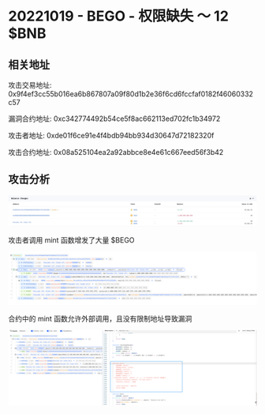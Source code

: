# 20221019 - BEGO - 权限缺失 ～ 12 $BNB

## 相关地址

攻击交易地址: 0x9f4ef3cc55b016ea6b867807a09f80d1b2e36f6cd6fccfaf0182f46060332c57

漏洞合约地址: 0xc342774492b54ce5f8ac662113ed702fc1b34972

攻击者地址: 0xde01f6ce91e4f4bdb94bb934d30647d72182320f

攻击合约地址: 0x08a525104ea2a92abbce8e4e61c667eed56f3b42

## 攻击分析

![image.png](../../img/1707803431694-8e0cfdd3-4d75-4d6e-b538-2ea9da613aff.png)

攻击者调用 mint 函数增发了大量 $BEGO

![img](../../img/1707803493711-0102730d-9f71-41f9-a26a-5aa17c7feb3b.png)

合约中的 mint 函数允许外部调用，且没有限制地址导致漏洞

![img](../../img/1707803535588-83e6e579-654b-4f2b-ad95-6d49d6260331.png)